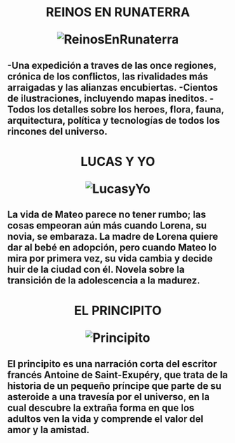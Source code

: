 <h1> <center> REINOS EN RUNATERRA


![ReinosEnRunaterra](https://images-na.ssl-images-amazon.com/images/I/41Iz9WDJa8L._SY344_BO1,204,203,200_QL70_ML2_.jpg)

</center>

<h2>

-Una expedición a traves de las once regiones, crónica de los conflictos, las rivalidades más arraigadas y las alianzas encubiertas. -Cientos de ilustraciones, incluyendo mapas ineditos. -Todos los detalles sobre los heroes, flora, fauna, arquitectura, política y tecnologías de todos los rincones del universo.

<h1> <center> LUCAS Y YO


![LucasyYo](https://www.gonvill.com.mx/imagenes/9789707/978970785344.JPG)

</center>

<h2>

La vida de Mateo parece no tener rumbo; las cosas empeoran aún más cuando Lorena, su novia, se embaraza. La madre de Lorena quiere dar al bebé en adopción, pero cuando Mateo lo mira por primera vez, su vida cambia y decide huir de la ciudad con él. Novela sobre la transición de la adolescencia a la madurez.

<h1> <center> EL PRINCIPITO


![Principito](https://www.clarin.com/img/2020/10/10/V7CtgA7ca_720x0__1.jpg)

</center>

<h2>

El principito es una narración corta del escritor francés Antoine de Saint-Exupéry, que trata de la historia de un pequeño príncipe que parte de su asteroide a una travesía por el universo, en la cual descubre la extraña forma en que los adultos ven la vida y comprende el valor del amor y la amistad.